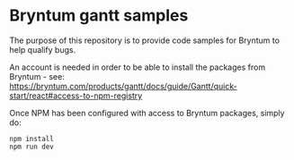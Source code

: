 # Bryntum gantt samples

The purpose of this repository is to provide code samples for Bryntum to help qualify bugs.

An account is needed in order to be able to install the packages from Bryntum - see: https://bryntum.com/products/gantt/docs/guide/Gantt/quick-start/react#access-to-npm-registry

Once NPM has been configured with access to Bryntum packages, simply do:

```
npm install
npm run dev
```